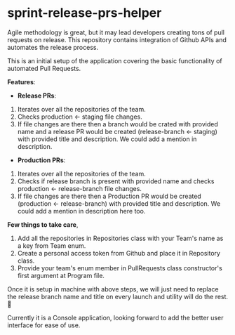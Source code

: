 # sprint-release-prs-helper
Agile methodology is great, but it may lead developers creating tons of pull requests on release. This repository contains integration of Github APIs and automates the release process.

This is an initial setup of the application covering the basic functionality of automated Pull Requests.

**Features**:

- **Release PRs**:
1. Iterates over all the repositories of the team.
2. Checks production <- staging file changes.
3. If file changes are there then a branch would be crated with provided name and a release PR would be created (release-branch <- staging) with provided title and description. We could add a mention in description.

- **Production PRs**:
1. Iterates over all the repositories of the team.
2. Checks if release branch is present with provided name and checks production <- release-branch file changes.
3. If file changes are there then a Production PR would be created (production <- release-branch) with provided title and description. We could add a mention in description here too.

**Few things to take care**,
1. Add all the repositories in Repositories class with your Team's name as a key from Team enum.
2. Create a personal access token from Github and place it in Repository class.
2. Provide your team's enum member in PullRequests class constructor's first argument at Program file.

Once it is setup in machine with above steps, we will just need to replace the release branch name and title on every launch and utility will do the rest. :tada:


Currently it is a Console application, looking forward to add the better user interface for ease of use.
